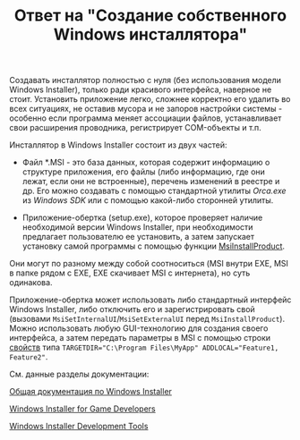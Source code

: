 ﻿---
title: "Ответ на \"Создание собственного Windows инсталлятора\""
se.owner.user_id: 240512
se.owner.display_name: "MSDN.WhiteKnight"
se.owner.link: "https://ru.stackoverflow.com/users/240512/msdn-whiteknight"
se.answer_id: 778117
se.question_id: 776708
se.post_type: answer
se.is_accepted: False
---
<p>Создавать инсталлятор полностью с нуля (без использования модели Windows Installer), только ради красивого интерфейса, наверное не стоит. Установить приложение легко, сложнее корректно его удалить во всех ситуациях, не оставив мусора и не запоров настройки системы - особенно если программа меняет ассоциации файлов, устанавливает свои расширения проводника, регистрирует COM-объекты и т.п. </p>

<p>Инсталлятор в Windows Installer состоит из двух частей:</p>

<ul>
<li><p>Файл *.MSI - это база данных, которая содержит информацию о структуре приложения, его файлы (либо информацию, где они лежат, если они не встроенные), перечень изменений в реестре и др. Его можно создавать с помощью стандартной утилиты <em>Orca.exe</em> из <em>Windows SDK</em> или с помощью какой-либо сторонней утилиты.</p></li>
<li><p>Приложение-обертка (setup.exe), которое проверяет наличие необходимой версии Windows Installer, при необходимости предлагает пользователю ее установить, а затем запускает установку самой программы с помощью функции <a href="https://msdn.microsoft.com/en-us/library/windows/desktop/aa370315(v=vs.85).aspx" rel="nofollow noreferrer">MsiInstallProduct</a>. </p></li>
</ul>

<p>Они могут по разному между собой соотноситься (MSI внутри EXE, MSI в папке рядом с EXE, EXE скачивает MSI с интернета), но суть одинакова.</p>

<p>Приложение-обертка может использовать либо стандартный интерфейс Windows Installer, либо отключить его и зарегистрировать свой (вызовами <code>MsiSetInternalUI</code>/<code>MsiSetExternalUI</code> перед <code>MsiInstallProduct</code>). Можно использовать любую GUI-технологию для создания своего интерфейса, а затем передать параметры в MSI с помощью строки <a href="https://msdn.microsoft.com/en-us/library/windows/desktop/aa370905(v=vs.85).aspx" rel="nofollow noreferrer">свойств</a> типа <code>TARGETDIR="C:\Program Files\MyApp" ADDLOCAL="Feature1, Feature2"</code>.</p>

<p>См. данные разделы документации:</p>

<p><a href="https://msdn.microsoft.com/en-us/library/windows/desktop/cc185688%28v=vs.85%29.aspx?f=255&amp;MSPPError=-2147217396" rel="nofollow noreferrer">Общая документация по Windows Installer</a>  </p>

<p><a href="https://msdn.microsoft.com/en-us/library/windows/desktop/ee419048(v=vs.85).aspx" rel="nofollow noreferrer">Windows Installer for Game Developers</a></p>

<p><a href="https://msdn.microsoft.com/en-us/library/windows/desktop/aa372834(v=vs.85).aspx" rel="nofollow noreferrer">Windows Installer Development Tools</a></p>
